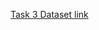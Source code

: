 [Task 3 Dataset link]((https://drive.google.com/drive/folders/1lg533vR354bCg3XwgJzgYelSrqY1ByvT?usp=sharing))


